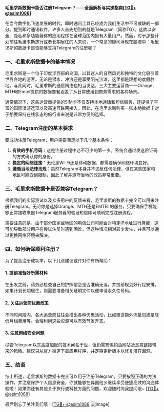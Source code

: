 **毛里求斯数据卡能否注册Telegram？——全面解析与实操指南[[TG💪+ @esim1088](https://t.me/s/esim1088)]**

在当今数字化飞速发展的时代，即时通讯工具已经成为我们生活中不可或缺的一部分。提到即时通讯软件，许多人首先想到的就是Telegram（简称TG）。这款以安全、隐私和多功能著称的应用程序在全球范围内拥有大量用户。然而，对于那些计划前往毛里求斯旅行或者长期居住的人来说，一个常见的疑问浮现在脑海中：毛里求斯的数据卡是否能够支持Telegram的注册呢？

### 一、毛里求斯数据卡的基本情况

毛里求斯是一个位于印度洋西部的岛国，以其迷人的自然风光和独特的文化吸引着世界各地的游客。无论是潜水、冲浪还是享受阳光沙滩，这里都是理想的度假胜地。与此同时，毛里求斯的通信网络也相当发达，三大主要运营商——Orange、MTH和Emtel提供的数据套餐涵盖了从日常使用到商务需求的各种场景。

通常情况下，这些运营商提供的SIM卡不仅支持本地通话和短信服务，还提供了丰富的国际漫游选项以及高速互联网接入。因此，在毛里求斯购买一张本地数据卡对于想要保持在线状态的旅行者来说是非常方便的选择。

### 二、Telegram注册的基本要求

要成功注册Telegram，用户需要满足以下几个基本条件：
1. **有效的手机号码**：这是注册过程中必不可少的第一步。系统会通过发送验证码的方式确认你的身份。
2. **稳定的网络连接**：无论是Wi-Fi还是移动数据，都需要确保网络环境良好。
3. **遵循当地法律法规**：虽然Telegram本身并不违反任何法律，但在某些国家和地区可能受到限制，因此了解并遵守当地的政策非常重要。

### 三、毛里求斯数据卡是否兼容Telegram？

根据我们的实际测试以及众多用户的反馈来看，毛里求斯的数据卡完全可以用来注册Telegram。无论你是选择Orange、MTH还是EMTEL的服务，只要确保手机能够正常接收来自Telegram服务器的验证短信即可顺利完成注册流程。

需要注意的是，由于部分国家或地区的电信公司可能会对特定IP地址进行屏蔽，这可能导致部分用户在尝试注册时遇到困难。但这种情况相对较少发生，并且可以通过更换网络环境来解决。

### 四、如何确保顺利注册？

为了提高注册成功率，以下几点建议或许对你有所帮助：

#### 1. 提前准备好所需材料
在出发之前，请务必检查自己的护照信息是否准确无误，并提前规划好行程安排。如果计划长期居住，则需要准备相关证明文件以便申请永久性号码。

#### 2. 关注运营商优惠政策
不同时间段内，各大运营商往往会推出各种优惠活动，比如赠送额外流量包或是降低月租费用等。合理利用这些资源可以有效节省开支。

#### 3. 注意网络安全问题
尽管Telegram以其高度加密的技术闻名于世，但仍需警惕钓鱼网站及恶意链接带来的风险。建议只从官方渠道下载应用程序，并定期更新版本以修复潜在漏洞。

### 五、结语

综上所述，毛里求斯的数据卡完全可以用于注册Telegram。只要按照正确的方法操作，并注意保护个人信息安全，你就能够在异国他乡继续享受便捷高效的沟通体验啦！如果你还有其他关于旅行或科技方面的问题，欢迎随时向我提问哦~ [[TG💪+ @esim1088](https://t.me/s/esim1088)]

最后别忘了关注我们哦！[[TG💪+ @esim1088](https://t.me/s/esim1088) ![Image](https://i.postimg.cc/4NQfJmqS/Snipaste-2025-05-13-00-14-12.png)]